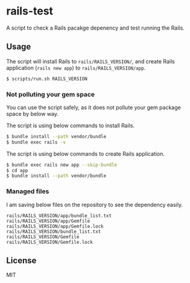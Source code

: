# rails-test
A script to check a Rails pacakge depenency and test running the Rails.

## Usage

The script will install Rails to `rails/RAILS_VERSION/`,
and create Rails application (`rails new app`) to `rails/RAILS_VERSION/app`.

```bash
$ scripts/run.sh RAILS_VERSION
```

### Not polluting your gem space

You can use the script safely, as it does not pollute your gem package space by below way.

The script is using below commands to install Rails.

```bash
$ bundle install --path vendor/bundle
$ bundle exec rails -v
```

The script is using below commands to create Rails application.

```bash
$ bundle exec rails new app --skip-bundle
$ cd app
$ bundle install --path vendor/bundle
```

### Managed files

I am saving below files on the repository to see the dependency easily.

```
rails/RAILS_VERSION/app/bundle_list.txt
rails/RAILS_VERSION/app/Gemfile
rails/RAILS_VERSION/app/Gemfile.lock
rails/RAILS_VERSION/bundle_list.txt
rails/RAILS_VERSION/Gemfile
rails/RAILS_VERSION/Gemfile.lock
```

## License

MIT

